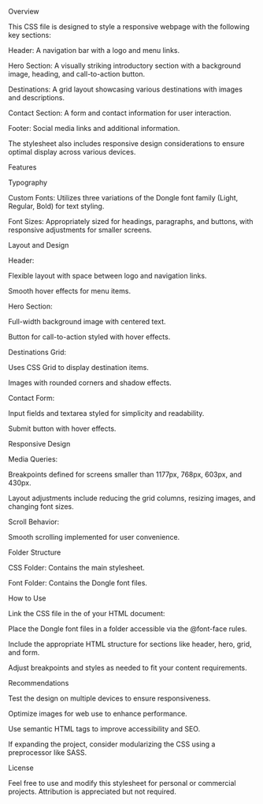 Overview

This CSS file is designed to style a responsive webpage with the following key sections:

Header: A navigation bar with a logo and menu links.

Hero Section: A visually striking introductory section with a background image, heading, and call-to-action button.

Destinations: A grid layout showcasing various destinations with images and descriptions.

Contact Section: A form and contact information for user interaction.

Footer: Social media links and additional information.

The stylesheet also includes responsive design considerations to ensure optimal display across various devices.

Features

Typography

Custom Fonts: Utilizes three variations of the Dongle font family (Light, Regular, Bold) for text styling.

Font Sizes: Appropriately sized for headings, paragraphs, and buttons, with responsive adjustments for smaller screens.

Layout and Design

Header:

Flexible layout with space between logo and navigation links.

Smooth hover effects for menu items.

Hero Section:

Full-width background image with centered text.

Button for call-to-action styled with hover effects.

Destinations Grid:

Uses CSS Grid to display destination items.

Images with rounded corners and shadow effects.

Contact Form:

Input fields and textarea styled for simplicity and readability.

Submit button with hover effects.

Responsive Design

Media Queries:

Breakpoints defined for screens smaller than 1177px, 768px, 603px, and 430px.

Layout adjustments include reducing the grid columns, resizing images, and changing font sizes.

Scroll Behavior:

Smooth scrolling implemented for user convenience.

Folder Structure

CSS Folder: Contains the main stylesheet.

Font Folder: Contains the Dongle font files.

How to Use

Link the CSS file in the <head> of your HTML document:

<link rel="stylesheet" href="styles.css">

Place the Dongle font files in a folder accessible via the @font-face rules.

Include the appropriate HTML structure for sections like header, hero, grid, and form.

Adjust breakpoints and styles as needed to fit your content requirements.

Recommendations

Test the design on multiple devices to ensure responsiveness.

Optimize images for web use to enhance performance.

Use semantic HTML tags to improve accessibility and SEO.

If expanding the project, consider modularizing the CSS using a preprocessor like SASS.

License

Feel free to use and modify this stylesheet for personal or commercial projects. Attribution is appreciated but not required.




